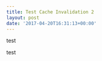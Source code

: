 ```yaml
---
title: Test Cache Invalidation 2
layout: post
date: '2017-04-20T16:31:13+00:00'
---
```



test



test